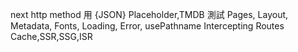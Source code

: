 next http method 用 {JSON} Placeholder,TMDB 測試
Pages, Layout, Metadata, Fonts, Loading, Error, usePathname
Intercepting Routes
Cache,SSR,SSG,ISR
